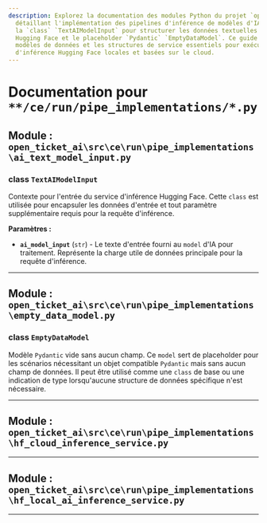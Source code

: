 ```yaml
---
description: Explorez la documentation des modules Python du projet `open_ticket_ai`,
  détaillant l'implémentation des pipelines d'inférence de modèles d'IA. Découvrez
  la `class` `TextAIModelInput` pour structurer les données textuelles pour les modèles
  Hugging Face et le placeholder `Pydantic` `EmptyDataModel`. Ce guide couvre les
  modèles de données et les structures de service essentiels pour exécuter des tâches
  d'inférence Hugging Face locales et basées sur le cloud.
---
```

# Documentation pour `**/ce/run/pipe_implementations/*.py`

## Module : `open_ticket_ai\src\ce\run\pipe_implementations\ai_text_model_input.py`


### <span style='text-info'>class</span> `TextAIModelInput`

Contexte pour l'entrée du service d'inférence Hugging Face.
Cette `class` est utilisée pour encapsuler les données d'entrée et tout paramètre supplémentaire
requis pour la requête d'inférence.

**Paramètres :**

- **`ai_model_input`** (`str`) - Le texte d'entrée fourni au `model` d'IA pour traitement.
Représente la charge utile de données principale pour la requête d'inférence.


---

## Module : `open_ticket_ai\src\ce\run\pipe_implementations\empty_data_model.py`


### <span style='text-info'>class</span> `EmptyDataModel`

Modèle `Pydantic` vide sans aucun champ.
Ce `model` sert de placeholder pour les scénarios nécessitant un objet compatible
`Pydantic` mais sans aucun champ de données. Il peut être utilisé comme une `class` de base ou une indication de type
lorsqu'aucune structure de données spécifique n'est nécessaire.


---

## Module : `open_ticket_ai\src\ce\run\pipe_implementations\hf_cloud_inference_service.py`



---

## Module : `open_ticket_ai\src\ce\run\pipe_implementations\hf_local_ai_inference_service.py`



---